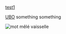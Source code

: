 
[test1](test/test1.md)

[UBO](https://www.univ-brest.fr/fr)
something something

![mot mêlé vaisselle](https://github.com/user-attachments/assets/a9c6155b-9313-4787-a569-061f3da5a26c)
